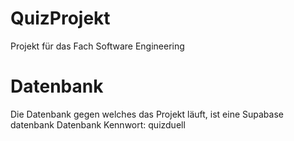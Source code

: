# QuizProjekt
Projekt für das Fach Software Engineering


# Datenbank
Die Datenbank gegen welches das Projekt läuft, ist eine Supabase datenbank
Datenbank Kennwort: quizduell
